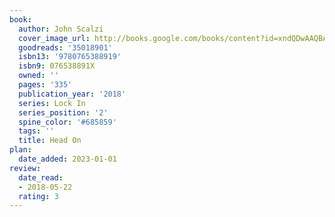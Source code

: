 ```yaml
---
book:
  author: John Scalzi
  cover_image_url: http://books.google.com/books/content?id=xndQDwAAQBAJ&printsec=frontcover&img=1&zoom=1&edge=curl&source=gbs_api
  goodreads: '35018901'
  isbn13: '9780765388919'
  isbn9: 076538891X
  owned: ''
  pages: '335'
  publication_year: '2018'
  series: Lock In
  series_position: '2'
  spine_color: '#685859'
  tags: ''
  title: Head On
plan:
  date_added: 2023-01-01
review:
  date_read:
  - 2018-05-22
  rating: 3
---
```

